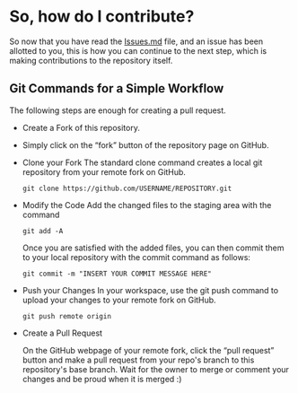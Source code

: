 # So, how do I contribute?

So now that you have read the [Issues.md](Issues.md) file, and an issue has been allotted to you, this is how you can continue to the next step, which is making contributions to the repository itself.

## Git Commands for a Simple Workflow

The following steps are enough for creating a pull request.

- Create a Fork of this repository.
- Simply click on the “fork” button of the repository page on GitHub.
- Clone your Fork
    The standard clone command creates a local git repository from your remote fork on GitHub.
    ```
    git clone https://github.com/USERNAME/REPOSITORY.git
    ```
- Modify the Code
    Add the changed files to the staging area with the command 
    ```
    git add -A
    ```
    Once you are satisfied with the added files, you can then commit them to your local repository with the commit command as follows:
    ```
    git commit -m "INSERT YOUR COMMIT MESSAGE HERE"
    ```

- Push your Changes
    In your workspace, use the git push command to upload your changes to your remote fork on GitHub.
    ```
    git push remote origin
    ```

- Create a Pull Request

    On the GitHub webpage of your remote fork, click the “pull request” button and make a pull request from your repo's branch to this repository's base branch. Wait for the owner to merge or comment your changes and be proud when it is merged :)
